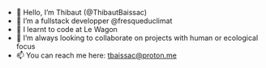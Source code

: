 - 👋 Hello, I’m Thibaut (@ThibautBaissac)
- 👀 I’m a fullstack developper @fresqueduclimat
- 🌱 I learnt to code at Le Wagon
- 💞️ I’m always looking to collaborate on projects with human or ecological focus
- 📫 You can reach me here: tbaissac@proton.me
